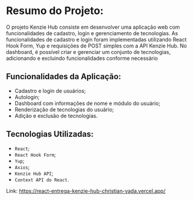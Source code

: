 # Resumo do Projeto:

O projeto Kenzie Hub consiste em desenvolver uma aplicação web com funcionalidades de cadastro, login e gerenciamento de tecnologias. As funcionalidades de cadastro e login foram implementadas utilizando React Hook Form, Yup e requisições de POST simples com a API Kenzie Hub. No dashboard, é possível criar e gerenciar um conjunto de tecnologias, adicionando e excluindo funcionalidades conforme necessário

## Funcionalidades da Aplicação:

- Cadastro e login de usuários;
- Autologin;
- Dashboard com informações de nome e módulo do usuário;
- Renderização de tecnologias do usuário;
- Adição e exclusão de tecnologias.

## Tecnologias Utilizadas:

- `React`;
- `React Hook Form`;
- `Yup`;
- `Axios`;
- `Kenzie Hub API`;
- `Context API do React`.

Link: https://react-entrega-kenzie-hub-christian-vada.vercel.app/
